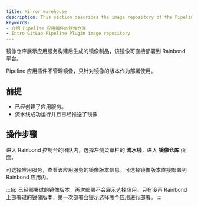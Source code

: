 ```yaml
---
title: Mirror warehouse
description: This section describes the image repository of the Pipeline application plug-in
keywords:
- 介绍 Pipeline 应用插件的镜像仓库
- Intro GitLab Pipeline Plugin image repository
---
```


镜像仓库展示应用服务构建后生成的镜像制品，该镜像可直接部署到 Rainbond 平台。

Pipeline 应用插件不管理镜像，只针对镜像的版本作为部署使用。

## 前提

* 已经创建了应用服务。
* 流水线成功运行并且已经推送了镜像

## 操作步骤

进入 Rainbond 控制台的团队内，选择左侧菜单栏的 **流水线**，进入 **镜像仓库** 页面。

可选择应用服务，查看该应用服务的镜像版本信息。可选择镜像版本直接部署到 Rainbond 应用内。

:::tip
已经部署过的镜像版本，再次部署不会展示选择应用。只有没再 Rainbond 上部署过的镜像版本，第一次部署会提示选择哪个应用进行部署。
:::

